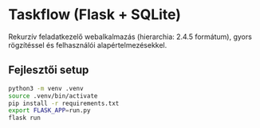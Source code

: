# Taskflow (Flask + SQLite)

Rekurzív feladatkezelő webalkalmazás (hierarchia: 2.4.5 formátum), gyors rögzítéssel és felhasználói alapértelmezésekkel.

## Fejlesztői setup

```bash
python3 -m venv .venv
source .venv/bin/activate
pip install -r requirements.txt
export FLASK_APP=run.py
flask run
